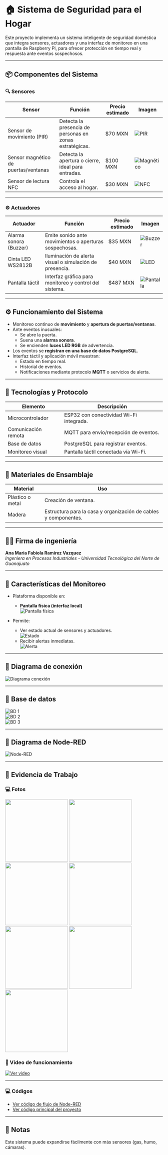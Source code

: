 # 🏠 Sistema de Seguridad para el Hogar

Este proyecto implementa un sistema inteligente de seguridad doméstica que integra sensores, actuadores y una interfaz de monitoreo en una pantalla de Raspberry Pi, para ofrecer protección en tiempo real y respuesta ante eventos sospechosos.

---

## 📦 Componentes del Sistema

### 🔍 Sensores

| Sensor                             | Función                                                                 | Precio estimado | Imagen                                                                 |
|------------------------------------|-------------------------------------------------------------------------|-----------------|------------------------------------------------------------------------|
| Sensor de movimiento (PIR)         | Detecta la presencia de personas en zonas estratégicas.                 | $70 MXN         | ![PIR](https://github.com/user-attachments/assets/96e3feb2-3243-4aeb-b737-dc8b5042c66d) |
| Sensor magnético de puertas/ventanas | Detecta la apertura o cierre, ideal para entradas.                    | $100 MXN        | ![Magnético](https://github.com/user-attachments/assets/0e3a6ee9-f653-42e4-9ba6-29b930e8a6c4) |
| Sensor de lectura NFC              | Controla el acceso al hogar.                                            | $30 MXN         | ![NFC](https://github.com/user-attachments/assets/da28a110-a10e-45f0-b60f-63177d238a76) |

---

### ⚙️ Actuadores

| Actuador                | Función                                                   | Precio estimado | Imagen                                                                 |
|-------------------------|-----------------------------------------------------------|-----------------|------------------------------------------------------------------------|
| Alarma sonora (Buzzer)  | Emite sonido ante movimientos o aperturas sospechosas.    | $35 MXN         | ![Buzzer](https://github.com/user-attachments/assets/b55f9377-e232-47cd-a03b-d1223a9a00ff) |
| Cinta LED WS2812B       | Iluminación de alerta visual o simulación de presencia.   | $40 MXN         | ![LED](https://github.com/user-attachments/assets/12be199b-f9e9-43c0-98df-ca089a4a1a65) |
| Pantalla táctil         | Interfaz gráfica para monitoreo y control del sistema.    | $487 MXN        | ![Pantalla](https://github.com/user-attachments/assets/dc6bc78a-3607-4741-81ba-d8af06dbe695) |

---

## ⚙️ Funcionamiento del Sistema

- Monitoreo continuo de **movimiento** y **apertura de puertas/ventanas**.
- Ante eventos inusuales:
  - Se abre la puerta.
  - Suena una **alarma sonora**.
  - Se encienden **luces LED RGB** de advertencia.
- Los eventos se **registran en una base de datos PostgreSQL**.
- Interfaz táctil y aplicación móvil muestran:
  - Estado en tiempo real.
  - Historial de eventos.
  - Notificaciones mediante protocolo **MQTT** o servicios de alerta.

---

## 📡 Tecnologías y Protocolo

| Elemento             | Descripción                                               |
|----------------------|-----------------------------------------------------------|
| Microcontrolador     | ESP32 con conectividad Wi-Fi integrada.                   |
| Comunicación remota  | MQTT para envío/recepción de eventos.                     |
| Base de datos        | PostgreSQL para registrar eventos.                        |
| Monitoreo visual     | Pantalla táctil conectada vía Wi-Fi.                      |

---

## 🧱 Materiales de Ensamblaje

| Material            | Uso                                                                              |
|---------------------|----------------------------------------------------------------------------------|
| Plástico o metal    | Creación de ventana.                                                             |
| Madera              | Estructura para la casa y organización de cables y componentes.                 |

---

## 👩‍🎓 Firma de ingeniería

**Ana Maria Fabiola Ramirez Vazquez**  
*Ingeniera en Procesos Industriales - Universidad Tecnológica del Norte de Guanajuato*

---

## 📱 Características del Monitoreo

- Plataforma disponible en:
  - **Pantalla física (interfaz local)**  
    ![Pantalla física](https://github.com/user-attachments/assets/c09f5314-27ce-4f51-bfc1-8ae99ecf730c)

- Permite:
  - Ver estado actual de sensores y actuadores.  
    ![Estado](https://github.com/user-attachments/assets/1a775980-b5be-46fa-b1d3-ea330c0931f7)
  - Recibir alertas inmediatas.  
    ![Alerta](https://github.com/user-attachments/assets/408aaf36-4658-4ca2-82ff-d68a762f1aed)

---

## 📔 Diagrama de conexión

![Diagrama conexión](https://github.com/user-attachments/assets/0d5c6544-a294-4e7d-9292-73d284c03e36)

---

## 💾 Base de datos

![BD 1](https://github.com/user-attachments/assets/0902bfa4-fbbc-4349-af21-528a0ca8cd3d)  
![BD 2](https://github.com/user-attachments/assets/e339d6fe-0782-415d-bc65-b7fa36eafc94)  
![BD 3](https://github.com/user-attachments/assets/dc7b24f0-eb00-49f3-9aeb-fba6c1406657)

---

## 🔁 Diagrama de Node-RED

![Node-RED](https://github.com/user-attachments/assets/8df2f803-b80f-4314-9c89-23f6af18b4b1)

---

## 🚨 Evidencia de Trabajo

### 💻 Fotos

<p float="left">
  <img src="https://github.com/user-attachments/assets/60588bbd-1964-4f74-87e3-704d7539c41b" width="200"/>
  <img src="https://github.com/user-attachments/assets/0f9ef68c-a74e-461a-802f-3dc76fa77041" width="200"/>
  <img src="https://github.com/user-attachments/assets/c18cdd0f-0adb-44e8-9349-658fd467fd22" width="200"/>
  <img src="https://github.com/user-attachments/assets/d403049e-640c-44da-9cee-6866587c5472" width="200"/>
  <img src="https://github.com/user-attachments/assets/d5a63d54-dc34-4639-bff5-9a34285e6c40" width="200"/>
  <img src="https://github.com/user-attachments/assets/5dd4e44d-a665-4936-a0c3-b71ed006813c" width="200"/>
  <img src="https://github.com/user-attachments/assets/8995f6a2-4ba5-45ff-af03-f13e4ef5d656" width="200"/>
</p>

### 🎥 Video de funcionamiento

[![Ver video](https://img.youtube.com/vi/aCrdjMsCMPE/0.jpg)](https://youtube.com/shorts/aCrdjMsCMPE)

---

### 💻 Códigos

- [Ver código de flujo de Node-RED](flows.json)
- [Ver código principal del proyecto](elcodigoquejala.py)

---

## 📝 Notas

Este sistema puede expandirse fácilmente con más sensores (gas, humo, cámaras).
